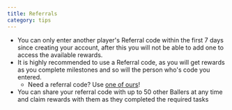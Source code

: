 ```yaml
---
title: Referrals
category: tips
---
```


* You can only enter another player's Referral code within the first 7 days since creating your account, after this you will not be able to add one to access the available rewards.
* It is highly recommended to use a Referral code, as you will get rewards as you complete milestones and so will the person who's code you entered.
  * Need a referral code? Use [one of ours](/credits)!
* You can share your referral code with up to 50 other Ballers at any time and claim rewards with them as they completed the required tasks
